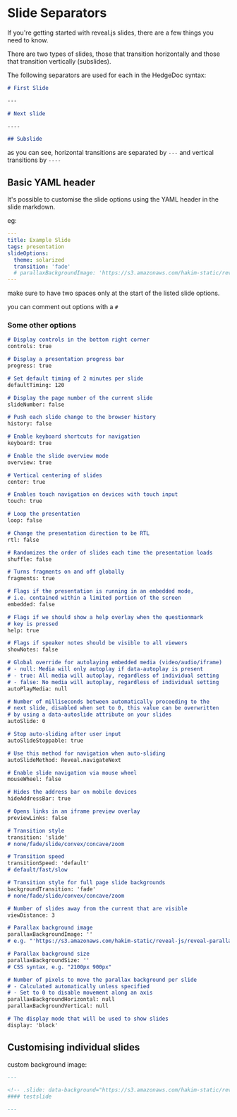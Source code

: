 # Slide Separators

If you're getting started with reveal.js slides, there are a few things you need to know.

There are two types of slides, those that transition horizontally and those that transition vertically (subslides).

The following separators are used for each in the HedgeDoc syntax:

```markdown
# First Slide

---

# Next slide

----

## Subslide
```
as you can see, horizontal transitions are separated by `---` and vertical transitions by `----`

## Basic YAML header
It's possible to customise the slide options using the YAML header in the slide markdown.

eg:
```yaml
---
title: Example Slide
tags: presentation
slideOptions:
  theme: solarized
  transition: 'fade'
  # parallaxBackgroundImage: 'https://s3.amazonaws.com/hakim-static/reveal-js/reveal-parallax-1.jpg'
---
```
make sure to have two spaces only at the start of the listed slide options.

you can comment out options with a `#`

### Some other options

```markdown
# Display controls in the bottom right corner
controls: true

# Display a presentation progress bar
progress: true

# Set default timing of 2 minutes per slide
defaultTiming: 120

# Display the page number of the current slide
slideNumber: false

# Push each slide change to the browser history
history: false

# Enable keyboard shortcuts for navigation
keyboard: true

# Enable the slide overview mode
overview: true

# Vertical centering of slides
center: true

# Enables touch navigation on devices with touch input
touch: true

# Loop the presentation
loop: false

# Change the presentation direction to be RTL
rtl: false

# Randomizes the order of slides each time the presentation loads
shuffle: false

# Turns fragments on and off globally
fragments: true

# Flags if the presentation is running in an embedded mode,
# i.e. contained within a limited portion of the screen
embedded: false

# Flags if we should show a help overlay when the questionmark
# key is pressed
help: true

# Flags if speaker notes should be visible to all viewers
showNotes: false

# Global override for autolaying embedded media (video/audio/iframe)
# - null: Media will only autoplay if data-autoplay is present
# - true: All media will autoplay, regardless of individual setting
# - false: No media will autoplay, regardless of individual setting
autoPlayMedia: null

# Number of milliseconds between automatically proceeding to the
# next slide, disabled when set to 0, this value can be overwritten
# by using a data-autoslide attribute on your slides
autoSlide: 0

# Stop auto-sliding after user input
autoSlideStoppable: true

# Use this method for navigation when auto-sliding
autoSlideMethod: Reveal.navigateNext

# Enable slide navigation via mouse wheel
mouseWheel: false

# Hides the address bar on mobile devices
hideAddressBar: true

# Opens links in an iframe preview overlay
previewLinks: false

# Transition style
transition: 'slide' 
# none/fade/slide/convex/concave/zoom

# Transition speed
transitionSpeed: 'default'
# default/fast/slow

# Transition style for full page slide backgrounds
backgroundTransition: 'fade'
# none/fade/slide/convex/concave/zoom

# Number of slides away from the current that are visible
viewDistance: 3

# Parallax background image
parallaxBackgroundImage: ''
# e.g. "'https://s3.amazonaws.com/hakim-static/reveal-js/reveal-parallax-1.jpg'"

# Parallax background size
parallaxBackgroundSize: ''
# CSS syntax, e.g. "2100px 900px"

# Number of pixels to move the parallax background per slide
# - Calculated automatically unless specified
# - Set to 0 to disable movement along an axis
parallaxBackgroundHorizontal: null
parallaxBackgroundVertical: null

# The display mode that will be used to show slides
display: 'block'
```

## Customising individual slides

custom background image:

```markdown
---

<!-- .slide: data-background="https://s3.amazonaws.com/hakim-static/reveal-js/reveal-parallax-1.jpg" -->
#### testslide

---
```
